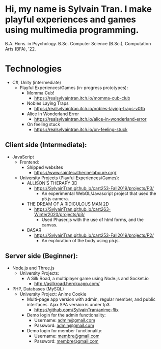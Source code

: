 # Hi, my name is Sylvain Tran. I make playful experiences and games using multimedia programming.

B.A. Hons. in Psychology. 
B.Sc. Computer Science (B.Sc.), Computation Arts (BFA), '22.

# Technologies
- C#, Unity (intermediate)
  - Playful Experiences/Games (in-progress prototypes): 
    - Momma Cub!
      - https://realsylvaintran.itch.io/momma-cub-club
    - Nobles Laying Traps
      - https://realsylvaintran.itch.io/nobles-laying-traps-v01b
    - Alice In Wonderland Error
      - https://realsylvaintran.itch.io/alice-in-wonderland-error
    - On feeling stuck
      - https://realsylvaintran.itch.io/on-feeling-stuck

## Client side (Intermediate):
- JavaScript
  - Frontend:
    - Shipped websites
       - https://www.saintecatherinelaboure.org/      
  - University Projects (Playful Experiences/Games):
    - ALLISON’S THERAPY 3D
        - https://SylvainTran.github.io/cart253-Fall2019/projects/P3/
          - An experimental WebGL/Javascript project that used the p5.js camera.
    - THE DREAM OF A RIDICULOUS MAN 2D
        - https://SylvainTran.github.io/cart263-Winter2020/projects/p3/
          - Used Phaser.js with the use of html forms, and the canvas.
    - BASAR
        - https://SylvainTran.github.io/cart253-Fall2019/projects/P2/
          - An exploration of the body using p5.js.
        
## Server side (Beginner):
- Node.js and Three.js
  - University Projects:
    - A Silk Road, a multiplayer game using Node.js and Socket.io
      - http://asilkroad.herokuapp.com/
- PHP, Databases (MySQL)
  - University Project: Anime Cookie
      - Multi-page app version with admin, regular member, and public interfaces. Ajax SPA version is under tp3.
         - https://github.com/SylvainTran/anime-flix
      - Demo login for the admin functionality:
          - Username: admin@gmail.com
          - Password: ​admin@gmail.com
      - Demo login for member functionality:
          - Username: ​membre@gmail.com
          - Password: ​membre@gmail.com
